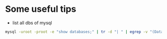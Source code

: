# Some useful tips

* list all dbs of mysql

```bash
mysql -uroot -proot -e "show databases;" | tr -d "| " | egrep -v "(Database|mysql|information_schema)"
```